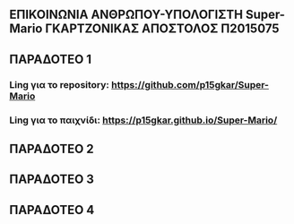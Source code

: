 ## ΕΠΙΚΟΙΝΩΝΙΑ ΑΝΘΡΩΠΟΥ-ΥΠΟΛΟΓΙΣΤΗ Super-Mario ΓΚΑΡΤΖΟΝΙΚΑΣ ΑΠΟΣΤΟΛΟΣ Π2015075

## ΠΑΡΑΔΟΤΕΟ 1 
### Ling για το repository: https://github.com/p15gkar/Super-Mario
### Ling για το παιχνίδι: https://p15gkar.github.io/Super-Mario/

## ΠΑΡΑΔΟΤΕΟ 2

## ΠΑΡΑΔΟΤΕΟ 3

## ΠΑΡΑΔΟΤΕΟ 4

